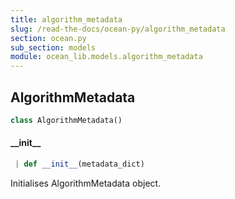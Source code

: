 ```yaml
---
title: algorithm_metadata
slug: /read-the-docs/ocean-py/algorithm_metadata
section: ocean.py
sub_section: models
module: ocean_lib.models.algorithm_metadata
---
```

## AlgorithmMetadata

```python
class AlgorithmMetadata()
```

#### \_\_init\_\_

```python
 | def __init__(metadata_dict)
```

Initialises AlgorithmMetadata object.

